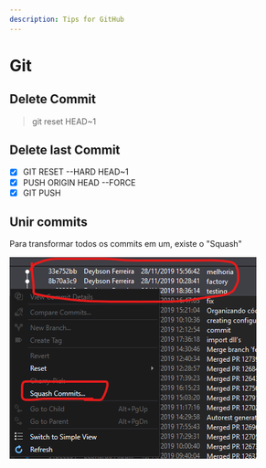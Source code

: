 ```yaml
---
description: Tips for GitHub
---
```


# Git

## Delete Commit 

> git reset HEAD~1

## Delete last Commit

* [x]  GIT RESET --HARD HEAD~1
* [x] PUSH ORIGIN HEAD --FORCE
* [x] GIT PUSH

## Unir commits

Para transformar todos os commits em um, existe o "Squash"  


![](.gitbook/assets/image%20%285%29.png)

